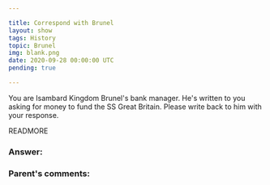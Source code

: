 ```yaml
---

title: Correspond with Brunel
layout: show
tags: History
topic: Brunel
img: blank.png
date: 2020-09-28 00:00:00 UTC
pending: true

---
```


You are Isambard Kingdom Brunel's bank manager. He's written to you asking for money to fund the SS Great Britain. Please write back to him with your response.

READMORE

### Answer:

### Parent's comments:
